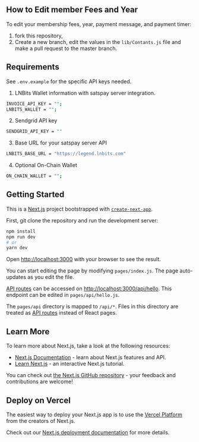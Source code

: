## How to Edit member Fees and Year

To edit your membership fees, year, payment message, and payment timer:

1. fork this repository,
2. Create a new branch, edit the values in the ```lib/Contants.js``` file and make a pull request to the master branch.

## Requirements

See `.env.example` for the specific API keys needed.
1. LNBits Wallet information with satspay server integration.
```sh
INVOICE_API_KEY = "";
LNBITS_WALLET = "";
```
2. Sendgrid API key
```sh
SENDGRID_API_KEY = ""
```
3. Base URL for your satspay server API
```sh
LNBITS_BASE_URL = "https://legend.lnbits.com"
```

4. Optional On-Chain Wallet
```sh
ON_CHAIN_WALLET = "";
```


## Getting Started

This is a [Next.js](https://nextjs.org/) project bootstrapped with [`create-next-app`](https://github.com/vercel/next.js/tree/canary/packages/create-next-app).

First, git clone the repository and run the development server:

```bash
npm install
npm run dev
# or
yarn dev
```

Open [http://localhost:3000](http://localhost:3000) with your browser to see the result.

You can start editing the page by modifying `pages/index.js`. The page auto-updates as you edit the file.

[API routes](https://nextjs.org/docs/api-routes/introduction) can be accessed on [http://localhost:3000/api/hello](http://localhost:3000/api/hello). This endpoint can be edited in `pages/api/hello.js`.

The `pages/api` directory is mapped to `/api/*`. Files in this directory are treated as [API routes](https://nextjs.org/docs/api-routes/introduction) instead of React pages.

## Learn More

To learn more about Next.js, take a look at the following resources:

- [Next.js Documentation](https://nextjs.org/docs) - learn about Next.js features and API.
- [Learn Next.js](https://nextjs.org/learn) - an interactive Next.js tutorial.

You can check out [the Next.js GitHub repository](https://github.com/vercel/next.js/) - your feedback and contributions are welcome!

## Deploy on Vercel

The easiest way to deploy your Next.js app is to use the [Vercel Platform](https://vercel.com/new?utm_medium=default-template&filter=next.js&utm_source=create-next-app&utm_campaign=create-next-app-readme) from the creators of Next.js.

Check out our [Next.js deployment documentation](https://nextjs.org/docs/deployment) for more details.
